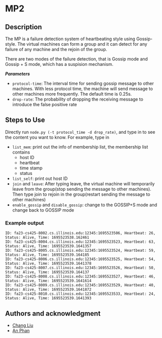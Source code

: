 # MP2
## Description

The MP is a failure detection system of heartbeating style using Gossip-style. The virtual machines can form a group and it can detect for any failure of any machine and the rejoin of the group.

There are two modes of the failure detection, that is Gossip mode and Gossip + S mode, which has a suspision mechanism.

***Parameters***

* `protocol-time`: The interval time for sending gossip message to other machines. With less protocol time, the machine will send message to other machines more frequently. The default time is 0.25s.
* `drop-rate`: The probability of dropping the receiving message to introduce the false positive rate

## Steps to Use

Directly run `node.py (-t protocol_time -d drop_rate)`, and type in to see the content you want to know. For example, type in

* `list_mem`: print out the info of membership list, the membership list contains
  * host ID
  * heartbeat
  * time stamp
  * status
* `list_self`: print out host ID
* `join` and `leave`: After typing leave, the virtual machine will temporarily leave from the group(stop sending the message to other machines). Then type join to rejoin in the group(restart sending the message to other machines)
* `enable_gossip` and `disable_gossip`: change to the GOSSIP+S mode and change back to GOSSIP mode

### Example output

```
ID: fa23-cs425-8002.cs.illinois.edu:12345:1695523506, Heartbeat: 26, Status: Alive, Time: 1695523538.162461
ID: fa23-cs425-8004.cs.illinois.edu:12345:1695523523, Heartbeat: 63, Status: Alive, Time: 1695523539.1641357
ID: fa23-cs425-8005.cs.illinois.edu:12345:1695523524, Heartbeat: 59, Status: Alive, Time: 1695523539.164185
ID: fa23-cs425-8006.cs.illinois.edu:12345:1695523525, Heartbeat: 54, Status: Alive, Time: 1695523539.1641378
ID: fa23-cs425-8007.cs.illinois.edu:12345:1695523526, Heartbeat: 50, Status: Alive, Time: 1695523539.164137
ID: fa23-cs425-8008.cs.illinois.edu:12345:1695523527, Heartbeat: 46, Status: Alive, Time: 1695523539.1641614
ID: fa23-cs425-8009.cs.illinois.edu:12345:1695523529, Heartbeat: 40, Status: Alive, Time: 1695523539.1641872
ID: fa23-cs425-8010.cs.illinois.edu:12345:1695523533, Heartbeat: 24, Status: Alive, Time: 1695523539.1641393
```

## Authors and acknowledgment
* [Chang Liu](mailto:changl25@illinois.edu)
* [An Phan](mailto:anphan2@illinois.edu)